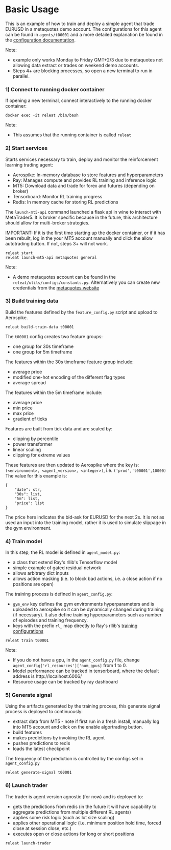 # Basic Usage

This is an example of how to train and deploy a simple agent that trade EURUSD in a metaquotes demo account. The configurations for this agent can be found in `agents/t00001` and a more detailed explanation be found in the [configuration documentation](configuration.md).

Note:
- example only works Monday to Friday GMT+2/3 due to metaquotes not allowing data extract or trades on weekend demo accounts.
- Steps 4+ are blocking processes, so open a new terminal to run in parallel.

### 1) Connect to running docker container

If opening a new terminal, connect interactively to the running docker container:

```
docker exec -it releat /bin/bash
```

Note:
- This assumes that the running container is called `releat`

### 2) Start services

Starts services necessary to train, deploy and monitor the reinforcement
learning trading agent:
- Aerospike: In-memory database to store features and hyperparameters
- Ray: Manages compute and provides RL training and inference logic
- MT5: Download data and trade for forex and futures (depending on broker)
- Tensorboard: Monitor RL training progress
- Redis: In memory cache for storing RL predictions

The `launch-mt5-api` command launched a flask api  in wine to interact with MetaTrader5. It is broker specific because in the future, this architecture should allow for multi-broker strategies.

IMPORTANT: If it is the first time starting up the docker container, or if it has been rebuilt, log in the your MT5 account manually and click the allow autotrading button. If not, steps 3+ will not work.

```
releat start
releat launch-mt5-api metaquotes general
```

Note:
- A demo metaquotes account can be found in the `releat/utils/configs/constants.py`. Alternatively you can create new credentials from the [metaquotes website](https://trade.metatrader5.com/terminal)

### 3) Build training data

Build the features defined by the `feature_config.py` script and upload to Aerospike.

```
releat build-train-data t00001
```


The `t00001` config creates two feature groups:
- one group for 30s timeframe
- one group for 5m timeframe

The features within the 30s timeframe feature group include:
- average price
- modified one-hot encoding of the different flag types
- average spread

The features within the 5m timeframe include:
- average price
- min price
- max price
- gradient of ticks

Features are built from tick data and are scaled by:
- clipping by percentile
- power transformer
- linear scaling
- clipping for extreme values

These features are then updated to Aerospike where the key is: `(<environment>, <agent_version>, <integer>)`, i.e. `('prod','t00001',10000)`
The value for this example is:

```
{
    "date": str,
    "30s": list,
    "5m": list,
    "price": list
}
```

The price here indicates the bid-ask for EURUSD for the next 2s. It is not as used an input into the training model, rather it is used to simulate slippage in the gym environment.


### 4) Train model

In this step, the RL model is defined in `agent_model.py`:
- a class that extend Ray's rllib's Tensorflow model
- simple example of gated residual network
- allows arbitrary dict inputs
- allows action masking (i.e. to block bad actions, i.e. a close action if no positions are open)

The training process is defined in `agent_config.py`:
- `gym_env` key defines the gym environments hyperparameters and is uploaded to aerospike so it can be dynamically changed during training (if necessary). It also define training hyperparameters such as number of episodes and training frequency.
- keys with the prefix `rl_` map directly to Ray's rllib's [training configurations](https://docs.ray.io/en/master/rllib/rllib-training.html#configuring-rllib-algorithms)

```
releat train t00001
```

Note:
- If you do not have a gpu, in the `agent_config.py` file, change `agent_config['rl_resources']['num_gpus]` from 1 to 0.
- Model performance can be tracked in tensorboard, where the default address is http://localhost:6006/
- Resource usage can be tracked by ray dashboard

### 5) Generate signal

Using the artifacts generated by the training process, this generate signal process is deployed to continuously:
- extract data from MT5 - note if first run in a fresh install, manually log into MT5 account and click on the enable algortrading button.
- build features
- makes predictions by invoking the RL agent
- pushes predictions to redis
- loads the latest checkpoint

The frequency of the prediction is controlled by the configs set in `agent_config.py`

```
releat generate-signal t00001
```

### 6) Launch trader

The trader is agent version agnostic (for now) and is deployed to:
- gets the predictions from redis (in the future it will have capability to aggregate predictions from multiple different RL agents)
- applies some risk logic (such as lot size scaling)
- applies other operational logic (i.e. minimum position hold time, forced close at session close, etc.)
- executes open or close actions for long or short positions

```
releat launch-trader
```
